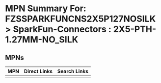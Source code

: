



# MPN Summary For: FZSSPARKFUNCNS2X5P127NOSILK > SparkFun-Connectors : 2X5-PTH-1.27MM-NO_SILK

## MPNs
  

|MPN|Direct Links|Search Links|
| :--- | :--- | :--- |
||||
